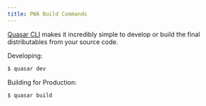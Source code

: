```yaml
---
title: PWA Build Commands
---
```

[Quasar CLI](/getting-started/quasar-cli) makes it incredibly simple to develop or build the final distributables from your source code.

Developing:

```bash
$ quasar dev
```

Building for Production:

```bash
$ quasar build
```
